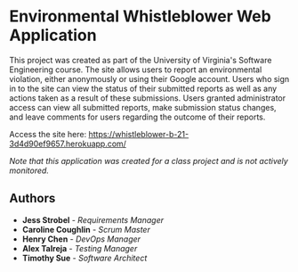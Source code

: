 # Environmental Whistleblower Web Application

This project was created as part of the University of Virginia's Software Engineering course. The site allows users to report an environmental violation, either anonymously or using their Google account. Users who sign in to the site can view the status of their submitted reports as well as any actions taken as a result of these submissions. Users granted administrator access can view all submitted reports, make submission status changes, and leave comments for users regarding the outcome of their reports. 

Access the site here: https://whistleblower-b-21-3d4d90ef9657.herokuapp.com/

_Note that this application was created for a class project and is not actively monitored._

## Authors

* **Jess Strobel** - *Requirements Manager*
* **Caroline Coughlin** - *Scrum Master*
* **Henry Chen** - *DevOps Manager*
* **Alex Talreja** - *Testing Manager*
* **Timothy Sue** - *Software Architect*
